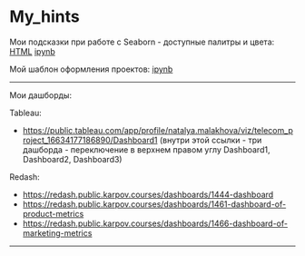 # My_hints
Мои подсказки при работе с Seaborn - доступные палитры и цвета:
[HTML](https://github.com/Malakhova-Natalya/My_hints/blob/main/My%20hint%20-%20Seaborn.html "HTML") [ipynb](https://github.com/Malakhova-Natalya/My_hints/blob/main/My%20hint%20-%20Seaborn.ipynb "ipynb") 

Мой шаблон оформления проектов:
[ipynb](https://github.com/Malakhova-Natalya/My_hints/blob/main/My%20hint%20-%20Project_template.ipynb "Мой шаблон оформления проектов")
______________________________________________________________________________________________________________________________________________________
Мои дашборды:

Tableau: 
- https://public.tableau.com/app/profile/natalya.malakhova/viz/telecom_project_16634177186890/Dashboard1 
(внутри этой ссылки - три дашборда - переключение в верхнем правом углу Dashboard1, Dashboard2, Dashboard3)

Redash: 
- https://redash.public.karpov.courses/dashboards/1444-dashboard
- https://redash.public.karpov.courses/dashboards/1461-dashboard-of-product-metrics 
- https://redash.public.karpov.courses/dashboards/1466-dashboard-of-marketing-metrics
_______________________________________________________________________________________________________________________________________________________
